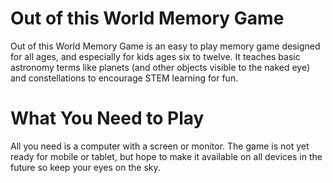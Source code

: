# Out of this World Memory Game
Out of this World Memory Game is an easy to play memory game designed for all ages, and especially for kids ages six to twelve. It teaches basic astronomy terms like planets (and other objects visible to the naked eye) and constellations to encourage STEM learning for fun.

# What You Need to Play
All you need is a computer with a screen or monitor. The game is not yet ready for mobile or tablet, but hope to make it available on all devices in the future so keep your eyes on the sky.


<blockquote class="imgur-embed-pub" lang="en" data-id="a/uTk1i6E" data-context="false" ><a href="//imgur.com/a/uTk1i6E"></a></blockquote><script async src="//s.imgur.com/min/embed.js" charset="utf-8"></script>